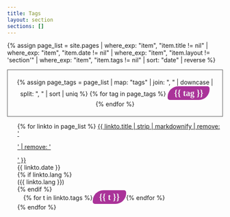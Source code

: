```yaml
---
title: Tags
layout: section
sections: []
---
```


<style>
.page-tags {
    border-radius: 25px 5px;
    color: #f0f0f0;
    background-color: #a39;
    font-weight: bolder;
    text-align: center;
    padding: 5px 15px;
    margin: 3px 0px;
    font-size: 20px;
    text-decoration: none;
    white-space: nowrap;
    line-height: 20px;
    font-family: "Yanone Kaffeesatz";
    font-weight: 600;
}

ul.tags > li {
    list-style: none;
    display: inline-block;
    margin: 7px auto;
    line-height: 20px;
}

ul.tags {
    margin: 0 auto;
    text-align: center;
    margin: 0;
    padding: 20px;
    border: #555 solid thin;
}

ul.target-pages > li {
    list-style: none;
    margin-bottom: 10px;
}
</style>

{% assign page_list = site.pages | where_exp: "item", "item.title != nil" | where_exp: "item", "item.date != nil" | where_exp: "item", "item.layout != 'section'" | where_exp: "item", "item.tags != nil" | sort: "date" | reverse  %}

<ul class="tags">
{% assign page_tags = page_list | map: "tags" | join: ", " | downcase | split: ", " | sort | uniq %}
{% for tag in page_tags %}
<li><a href="javascript:filter_tag('{{ tag | downcase | replace: " ", "-" | prepend: "data-" }}')" class="page-tags">{{ tag }}</a></li>
{% endfor %}
</ul>

<ul class="target-pages">
{% for linkto in page_list %}
  <li{% for tag in linkto.tags %} {{ tag | downcase | replace: " ", "-" | prepend: "data-" }}{% endfor %}>
     <a href="{{ linkto.url }}">{{ linkto.title | strip | markdownify | remove: '<p>' | remove: '</p>' }}</a>
     <div id="last-update">{{ linkto.date }}</div>
     {% if linkto.lang %}<div id="lang-code">({{ linkto.lang }})</div>{% endif %}<div style="margin-bottom: 5px; margin-left: 1em;">{% for t in linkto.tags %}<span class="page-tags">{{ t }}</span>{% endfor %}</div>
  </li>
{% endfor %}

</ul>

<script>
function filter_tag(tag) {
    $(`.target-pages > li`).hide()
    $(`.target-pages > li[${tag}]`).show()
}

$('.target-pages > li').hide()
</script>
